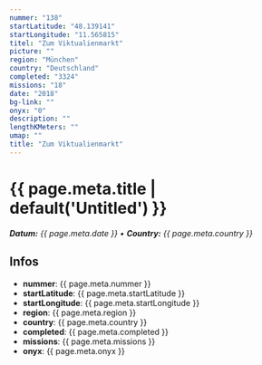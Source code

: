 ```yaml
---
nummer: "138"
startLatitude: "48.139141"
startLongitude: "11.565815"
titel: "Zum Viktualienmarkt"
picture: ""
region: "München"
country: "Deutschland"
completed: "3324"
missions: "18"
date: "2018"
bg-link: ""
onyx: "0"
description: ""
lengthKMeters: ""
umap: ""
title: "Zum Viktualienmarkt"
---
```

# {{ page.meta.title | default('Untitled') }}

_**Datum:** {{ page.meta.date }} • **Country:** {{ page.meta.country }}_

## Infos
- **nummer**: {{ page.meta.nummer }}
- **startLatitude**: {{ page.meta.startLatitude }}
- **startLongitude**: {{ page.meta.startLongitude }}
- **region**: {{ page.meta.region }}
- **country**: {{ page.meta.country }}
- **completed**: {{ page.meta.completed }}
- **missions**: {{ page.meta.missions }}
- **onyx**: {{ page.meta.onyx }}
